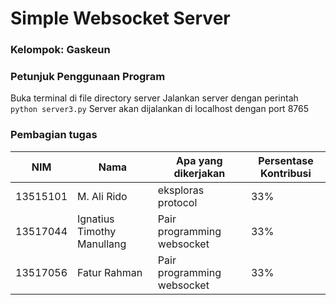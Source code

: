 # Simple Websocket Server
### Kelompok: Gaskeun
### Petunjuk Penggunaan Program
Buka terminal di file directory server
Jalankan server dengan perintah 
`python server3.py`
Server akan dijalankan di localhost dengan port 8765

### Pembagian tugas
|NIM|Nama| Apa yang dikerjakan | Persentase Kontribusi
|--|--| --| --|
|13515101|M. Ali Rido|eksploras protocol|33%
|13517044|Ignatius Timothy Manullang|Pair programming websocket|33%
|13517056|Fatur Rahman|Pair programming websocket|33%
